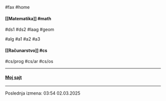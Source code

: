 #fax #home
$\:$

#### [[Matematika]] #math
#ds1 #ds2 #laag #geom 

#alg #a1 #a2 #a3
$\:$
#### [[Računarstvo]] #cs
#cs/prog #cs/ar #cs/os
$\:$

---
#### [Moj sajt](https://ximinary.github.io/web/)
---

Poslednja izmena: 03:54 02.03.2025